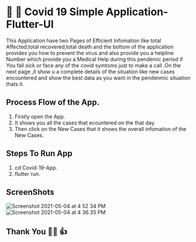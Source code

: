 # 🦠 🦠 Covid 19 Simple Application-Flutter-UI


This Application have two Pages of Efficient Infomation like total Affected,total recovered,total death and the bottom of the application provides you how to prevent the virus and also provide you a helpline Number which provide you a Medical Help during this pendemic period if You fall sick or face any of the covid symtoms just to make a call .On the next page ,it show u a complete details of the situation like new cases encountered and show the best data as you want in the pendenmic situation thats it. 

## Process Flow of the App. 

1. Firstly open the App.
2. It shows you all the cases that ecountered on the that day. 
3. Then click on the New Cases that it shows the overall infomation of the New Cases.

## Steps To Run App
1. cd Covid-19-App.  
2. flutter run. 

## ScreenShots

![Screenshot 2021-05-04 at 4 52 34 PM](https://user-images.githubusercontent.com/77659857/116997561-95cd6700-acfa-11eb-8e95-b31dd447b2be.png)
![Screenshot 2021-05-04 at 4 36 35 PM](https://user-images.githubusercontent.com/77659857/116997613-a5e54680-acfa-11eb-9a7a-bb2fa4508b5a.png)


## Thank You 👍🏻 👍 
